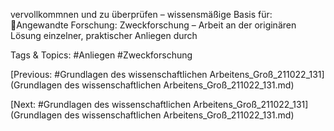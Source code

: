 vervollkommnen und zu überprüfen –
wissensmäßige Basis für:
Angewandte Forschung: Zweckforschung 
– Arbeit an der originären Lösung 
einzelner, praktischer Anliegen durch 

   Tags & Topics:
   #Anliegen
   #Zweckforschung

[Previous: #Grundlagen des wissenschaftlichen Arbeitens_Groß_211022_131](Grundlagen des wissenschaftlichen Arbeitens_Groß_211022_131.md)

[Next: #Grundlagen des wissenschaftlichen Arbeitens_Groß_211022_131](Grundlagen des wissenschaftlichen Arbeitens_Groß_211022_131.md)